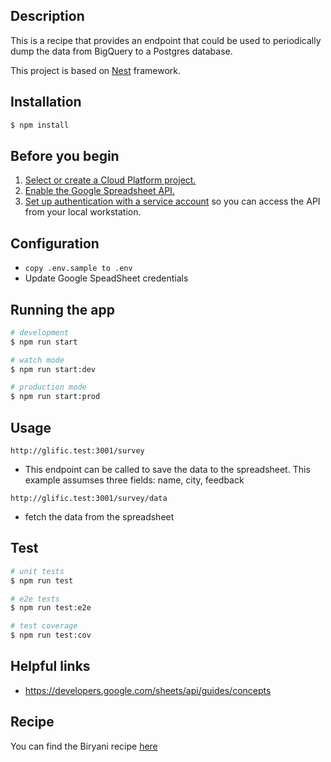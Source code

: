 ## Description

This is a recipe that provides an endpoint that could be used to periodically dump the data from BigQuery to a Postgres database.

This project is based on [Nest](https://github.com/nestjs/nest) framework.

## Installation

```bash
$ npm install
```

## Before you begin

1. [Select or create a Cloud Platform project.](https://console.cloud.google.com/project)
2. [Enable the Google Spreadsheet API.](https://console.cloud.google.com/apis/library/sheets.googleapis.com)
3. [Set up authentication with a service account](https://cloud.google.com/docs/authentication/getting-started) so you can access the API from your local workstation.

## Configuration

- `copy .env.sample to .env`
- Update Google SpeadSheet credentials

## Running the app

```bash
# development
$ npm run start

# watch mode
$ npm run start:dev

# production mode
$ npm run start:prod
```

## Usage

`http://glific.test:3001/survey`

- This endpoint can be called to save the data to the spreadsheet. This example assumses three fields: name, city, feedback

`http://glific.test:3001/survey/data`

- fetch the data from the spreadsheet

## Test

```bash
# unit tests
$ npm run test

# e2e tests
$ npm run test:e2e

# test coverage
$ npm run test:cov
```

## Helpful links

- https://developers.google.com/sheets/api/guides/concepts

## Recipe

You can find the Biryani recipe [here](https://www.indianhealthyrecipes.com/chicken-biryani-recipe/)
